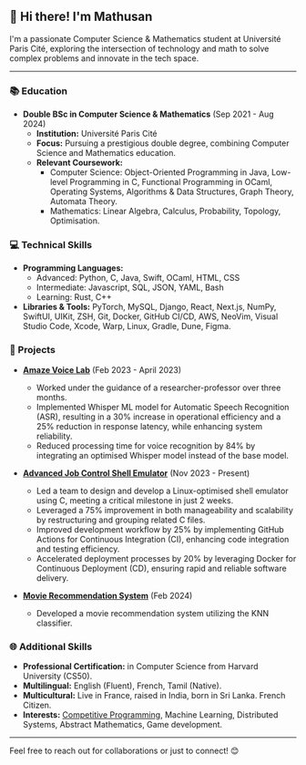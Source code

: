 ## 👋 Hi there! I'm Mathusan

I'm a passionate Computer Science & Mathematics student at Université Paris Cité, exploring the intersection of technology and math to solve complex problems and innovate in the tech space.

---

### 📚 Education

- **Double BSc in Computer Science & Mathematics** (Sep 2021 - Aug 2024)
  - **Institution:** Université Paris Cité
  - **Focus:** Pursuing a prestigious double degree, combining Computer Science and Mathematics education.
  - **Relevant Coursework:**
    - Computer Science: Object-Oriented Programming in Java, Low-level Programming in C, Functional Programming in OCaml, Operating Systems, Algorithms & Data Structures, Graph Theory, Automata Theory.
    - Mathematics: Linear Algebra, Calculus, Probability, Topology, Optimisation.

### 💻 Technical Skills

- **Programming Languages:**
  - Advanced: Python, C, Java, Swift, OCaml, HTML, CSS
  - Intermediate: Javascript, SQL, JSON, YAML, Bash
  - Learning: Rust, C++
- **Libraries & Tools:** PyTorch, MySQL, Django, React, Next.js, NumPy, SwiftUI, UIKit, ZSH, Git, Docker, GitHub CI/CD, AWS, NeoVim, Visual Studio Code, Xcode, Warp, Linux, Gradle, Dune, Figma.

### 🌟 Projects

- **[Amaze Voice Lab](https://github.com/mathusanMe/Amaze-Voice-Lab)** (Feb 2023 - April 2023)
  - Worked under the guidance of a researcher-professor over three months.
  - Implemented Whisper ML model for Automatic Speech Recognition (ASR), resulting in a 30% increase in operational efficiency and a 25% reduction in response latency, while enhancing system reliability.
  - Reduced processing time for voice recognition by 84% by integrating an optimised Whisper model instead of the base model.

- **[Advanced Job Control Shell Emulator](https://github.com/mathusanMe/Job-Control-Shell-Emulator)** (Nov 2023 - Present)
  - Led a team to design and develop a Linux-optimised shell emulator using C, meeting a critical milestone in just 2 weeks.
  - Leveraged a 75% improvement in both manageability and scalability by restructuring and grouping related C files.
  - Improved development workflow by 25% by implementing GitHub Actions for Continuous Integration (CI), enhancing code integration and testing efficiency.
  - Accelerated deployment processes by 20% by leveraging Docker for Continuous Deployment (CD), ensuring rapid and reliable software delivery.

- **[Movie Recommendation System](https://github.com/mathusanMe/Movie-Recommendation-System)** (Feb 2024)
  - Developed a movie recommendation system utilizing the KNN classifier.

### 🌐 Additional Skills

- **Professional Certification:** in Computer Science from Harvard University (CS50).
- **Multilingual:** English (Fluent), French, Tamil (Native).
- **Multicultural:** Live in France, raised in India, born in Sri Lanka. French Citizen.
- **Interests:** [Competitive Programming](https://github.com/mathusanMe/LeetCode), Machine Learning, Distributed Systems, Abstract Mathematics, Game development.

---

Feel free to reach out for collaborations or just to connect! 😊
